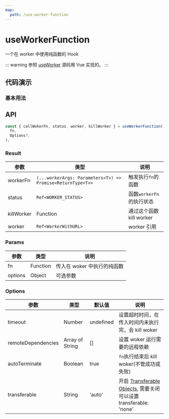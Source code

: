 ```yaml
---
map:
  path: /use-worker-function
---
```


# useWorkerFunction

一个在 worker 中使用纯函数的 Hook

::: warning
参照 [useWorker](https://github.com/alewin/useWorker) 源码用 Vue 实现的。
:::

## 代码演示

### 基本用法

<demo src="./demo/demo1.vue"
  language="vue"
  title="基本用法"
  desc="传入一个纯函数，对比使用worker和不使用worker的情况。可以看到在worker排序不影响主线程动画。">
</demo>

## API

```ts
const { callWokerFn, status, worker, killWorker } = useWorkerFunction(
  fn,
  Options?,
);
```

### Result

| 参数       | 类型                                                       | 说明                     |
| ---------- | ---------------------------------------------------------- | ------------------------ |
| workerFn   | `(...workerArgs: Parameters<T>) => Promise<ReturnType<T>>` | 触发执行`fn`的函数       |
| status     | `Ref<WORKER_STATUS>`                                       | 函数`workerFn`的执行状态 |
| killWorker | Function                                                   | 通过这个函数 kill worker |
| worker     | `Ref<WorkerWithURL>`                                       | worker 引用              |

### Params

| 参数    | 类型     | 说明                        |
| ------- | -------- | --------------------------- |
| fn      | Function | 传入在 woker 中执行的纯函数 |
| options | Object   | 可选参数                    |

### Options

| 参数               | 类型            | 默认值    | 说明                                                                                                                              |
| ------------------ | --------------- | --------- | --------------------------------------------------------------------------------------------------------------------------------- |
| timeout            | Number          | undefined | 设置超时时间，在传入时间内未执行完，会 kill woker                                                                                 |
| remoteDependencies | Array of String | []        | 设置 woker 运行需要的远程依赖                                                                                                     |
| autoTerminate      | Boolean         | true      | `fn`执行结束后 kill woker(不管成功或失败)                                                                                         |
| transferable       | String          | 'auto'    | 开启 [Transferable Objects](https://developer.mozilla.org/en-US/docs/Web/API/Transferable), 需要关闭可以设置 transferable: 'none' |
